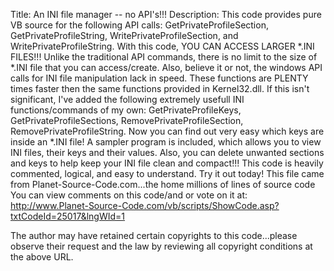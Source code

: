Title: An INI file manager -- no API's!!!
Description: This code provides pure VB source for the following API calls: GetPrivateProfileSection, GetPrivateProfileString, WritePrivateProfileSection, and WritePrivateProfileString. With this code, YOU CAN ACCESS LARGER *.INI FILES!!! Unlike the traditional API commands, there is no limit to the size of *.INI file that you can access/create. Also, believe it or not, the windows API calls for INI file manipulation lack in speed. These functions are PLENTY times faster then the same functions provided in Kernel32.dll. If this isn't significant, I've added the following extremely usefull INI functions/commands of my own: GetPrivateProfileKeys, GetPrivateProfileSections, RemovePrivateProfileSection, RemovePrivateProfileString. Now you can find out very easy which keys are inside an *.INI file! A sampler program is included, which allows you to view INI files, their keys and their values. Also, you can delete unwanted sections and keys to help keep your INI file clean and compact!!! This code is heavily commented, logical, and easy to understand. Try it out today!
This file came from Planet-Source-Code.com...the home millions of lines of source code
You can view comments on this code/and or vote on it at: http://www.Planet-Source-Code.com/vb/scripts/ShowCode.asp?txtCodeId=25017&lngWId=1

The author may have retained certain copyrights to this code...please observe their request and the law by reviewing all copyright conditions at the above URL.
